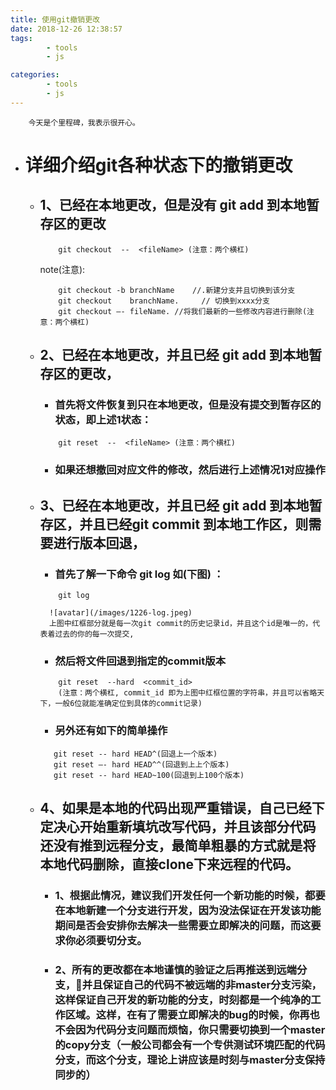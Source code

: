 ```yaml
---
title: 使用git撤销更改
date: 2018-12-26 12:38:57
tags: 
        - tools
        - js 

categories: 
        - tools
        - js
---
```

````
    今天是个里程碑，我表示很开心。
````
* # 详细介绍git各种状态下的撤销更改
    + ## 1、已经在本地更改，但是没有 git add 到本地暂存区的更改
        ````
            git checkout  --  <fileName> (注意：两个横杠)
        ````
        note(注意):
        ````
            git checkout -b branchName    //.新建分支并且切换到该分支
            git checkout    branchName.     // 切换到xxxx分支
            git checkout —- fileName. //将我们最新的一些修改内容进行删除(注意：两个横杠)
        ````
    + ## 2、已经在本地更改，并且已经 git add 到本地暂存区的更改，
        - ### 首先将文件恢复到只在本地更改，但是没有提交到暂存区的状态，即上述1状态：
        ````
            git reset  --  <fileName> (注意：两个横杠)
        ````
        - ### 如果还想撤回对应文件的修改，然后进行上述情况1对应操作

    + ## 3、已经在本地更改，并且已经 git add 到本地暂存区，并且已经git commit 到本地工作区，则需要进行版本回退，
        - ### 首先了解一下命令  git log 如(下图) ：
        
        ````
            git log 
        ````
            ![avatar](/images/1226-log.jpeg)
            上图中红框部分就是每一次git commit的历史记录id，并且这个id是唯一的，代表着过去的你的每一次提交,
        - ### 然后将文件回退到指定的commit版本

        ````
            git reset  --hard  <commit_id> 
            (注意：两个横杠, commit_id 即为上图中红框位置的字符串，并且可以省略天下，一般6位就能准确定位到具体的commit记录)
        ````
        - ### 另外还有如下的简单操作
         ````
            git reset -- hard HEAD^(回退上一个版本)
            git reset —- hard HEAD^^(回退到上上个版本)
            git reset -- hard HEAD~100(回退到上100个版本)
        ````
    + ## 4、如果是本地的代码出现严重错误，自己已经下定决心开始重新填坑改写代码，并且该部分代码还没有推到远程分支，最简单粗暴的方式就是将本地代码删除，直接clone下来远程的代码。
        - ###  1、根据此情况，建议我们开发任何一个新功能的时候，都要在本地新建一个分支进行开发，因为没法保证在开发该功能期间是否会安排你去解决一些需要立即解决的问题，而这要求你必须要切分支。

        - ###  2、所有的更改都在本地谨慎的验证之后再推送到远端分支，并且保证自己的代码不被远端的非master分支污染，这样保证自己开发的新功能的分支，时刻都是一个纯净的工作区域。这样，在有了需要立即解决的bug的时候，你再也不会因为代码分支问题而烦恼，你只需要切换到一个master的copy分支（一般公司都会有一个专供测试环境匹配的代码分支，而这个分支，理论上讲应该是时刻与master分支保持同步的）


